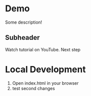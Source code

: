 # Demo
Some description!


## Subheader

Watch tutorial on YouTube.
Next step

# Local Development

1. Open index.html in your browser
2. test second changes